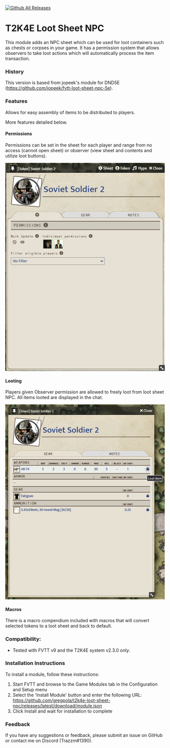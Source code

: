 [![Github All Releases](https://img.shields.io/github/downloads/gregpola/t2k4e-loot-sheet-npc/total.svg)]() 
<!-- [![Donate](https://img.shields.io/badge/Donate-BuyMeACoffee-green.svg)](https://www.buymeacoffee.com/ChalkOne) -->
# T2K4E Loot Sheet NPC

This module adds an NPC sheet which can be used for loot containers such as chests or corpses in your game. It has a permission system that allows observers to take loot actions which will automatically process the item transaction. 

### History

This version is based from jopeek's module for DND5E (https://github.com/jopeek/fvtt-loot-sheet-npc-5e).

### Features

Allows for easy assembly of items to be distributed to players.

More features detailed below.

#### Permissions
Permissions can be set in the sheet for each player and range from no access (cannot open sheet) or observer (view sheet and contents and utilize loot buttons).

[//]: # (Permissions Tab)
![demo_permissions](images/permissions.webp)

#### Looting
Players given Observer permission are allowed to freely loot from loot sheet NPC. All items looted are displayed in the chat.

[//]: # (Gear Tab)
![demo_looting](images/looting.webp)

#### Macros
There is a macro compendium included with macros that will convert selected tokens to a loot sheet and back to default.

### Compatibility:
- Tested with FVTT v9 and the T2K4E system v2.3.0 only.

### Installation Instructions

To install a module, follow these instructions:

1. Start FVTT and browse to the Game Modules tab in the Configuration and Setup menu
2. Select the 'Install Module' button and enter the following URL: https://github.com/gregpola/t2k4e-loot-sheet-npc/releases/latest/download/module.json
3. Click Install and wait for installation to complete 

### Feedback

If you have any suggestions or feedback, please submit an issue on GitHub or contact me on Discord (Trazzm#1390).
